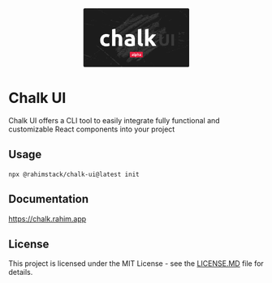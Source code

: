 <br>
<div align="center">
  <img alt="Chalk Logo" src="https://github.com/5rahim/chalk-ui/blob/main/images/Chalk_Logo2.png?raw=true" height="120"/>
<br>

</div>

# Chalk UI

Chalk UI offers a CLI tool to easily integrate fully functional and customizable React components into your project

## Usage

```shell
npx @rahimstack/chalk-ui@latest init
```

## Documentation

https://chalk.rahim.app

## License

This project is licensed under the MIT License - see
the [LICENSE.MD](https://github.com/5rahim/chalk-ui/blob/main/LICENSE.md) file for details.
